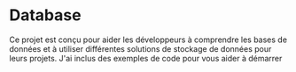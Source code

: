 # Database
Ce projet est conçu pour aider les développeurs à comprendre les bases de données et à utiliser différentes solutions de stockage de données pour leurs projets. J'ai inclus des exemples de code pour vous aider à démarrer
